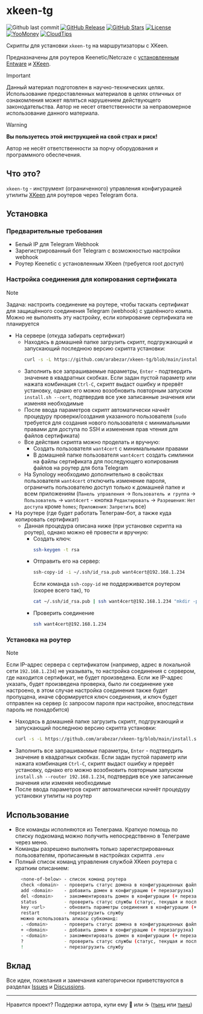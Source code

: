 # xkeen-tg

![Github last commit](https://img.shields.io/github/last-commit/arabezar/xkeen-tg)
[![GitHub Release](https://img.shields.io/github/release/arabezar/xkeen-tg?style=flat&color=green)](https://github.com/arabezar/xkeen-tg/releases)
[![GitHub Stars](https://img.shields.io/github/stars/arabezar/xkeen-tg?style=flat)](https://github.com/arabezar/xkeen-tg/stargazers)
[![License](https://img.shields.io/github/license/arabezar/xkeen-tg?style=flat&color=orange)](LICENSE)
[![YooMoney](https://img.shields.io/badge/donate-YooMoney-8037fd.svg?style=flat)](https://yoomoney.ru/to/410013875426872)
[![CloudTips](https://img.shields.io/badge/donate-CloudTips-598bd7.svg?style=flat)](https://pay.cloudtips.ru/p/6352cb45)

Скрипты для установки `xkeen-tg` на маршрутизаторы с XKeen.

Предназначены для роутеров Keenetic/Netcraze с [установленным](https://help.keenetic.com/hc/ru/articles/360021214160-Установка-системы-пакетов-репозитория-Entware-на-USB-накопитель) [Entware](https://github.com/Entware/Entware) и [XKeen](https://github.com/Skrill0/XKeen).

> [!IMPORTANT]
> Данный материал подготовлен в научно-технических целях.
> Использование предоставленных материалов в целях отличных от ознакомления может являться нарушением действующего законодательства.
> Автор не несет ответственности за неправомерное использование данного материала.

> [!WARNING]
> **Вы пользуетесь этой инструкцией на свой страх и риск!**
> 
> Автор не несёт ответственности за порчу оборудования и программного обеспечения.

## Что это?

`xkeen-tg` - инструмент (ограниченного) управления конфигурацией утилиты [XKeen](https://github.com/Skrill0/XKeen) для роутеров через Telegram бота.

## Установка

### Предварительные требования

- Белый IP для Telegram Webhook
- Зарегистрированный бот Telegram с возможностью настройки webhook
- Роутер Keenetic с установленным XKeen (требуется root доступ)

### Настройка соединения для копирования сертификата

> [!NOTE]
> Задача: настроить соединение на роутере, чтобы таскать сертификат для защищённого соединения Telegram (webhook) с удалённого компа. Можно не выполнять эту настройку, если копирование сертификата не планируется
- На сервере (откуда забирать сертификат)
  - Находясь в домашней папке загрузить скрипт, подгружающий и запускающий последнюю версию скрипта установки:
    ```sh
    curl -s -L https://github.com/arabezar/xkeen-tg/blob/main/install.sh && chmod +x install.sh && install.sh --cert
    ```
  - Заполнить все запрашиваемые параметры, `Enter` - подтвердить значение в квадратных скобках. Если задан пустой параметр или нажата комбинация `Ctrl-C`, скрипт выдаст ошибку и прервёт установку, однако его можно возобновить повторным запуском `install.sh --cert`, подтвердив все уже записанные значения или изменяя необходимые
  - После ввода параметров скрипт автоматически начнёт процедуру проверки/создания указанного пользователя (`sudo` требуется для создания нового пользователя с минимальными правами для доступа по SSH и изменения прав чтения для файлов сертификата)
  - Все действия скрипта можно проделать и вручную:
    - Создать пользователя `want4cert` с минимальными правами
    - В домашней папке пользователя `want4cert` создать симлинки на файлы сертификата для последующего копирования файлов на роутер для бота Telegram
  - На Synology необходимо дополнительно в свойствах пользователя `want4cert` отключить изменение пароля, ограничить пользователю доступ только к домашней папке и всем приложениям (`Панель управления` -> `Пользователь и группа` -> `Пользователь` -> `want4cert` - кнопка `Редактировать` -> `Разрешения`: `Нет доступа` кроме `homes`; `Приложения`: `Запретить` все)
- На роутере (где будет работать Телеграм-бот, а также куда копировать сертификат)
  - Данная процедура описана ниже (при установке скрипта на роутер), однако можно её провести и вручную:
    - Создать ключ:
      ```sh
      ssh-keygen -t rsa
      ```
    - Отправить его на сервер:
      ```sh
      ssh-copy-id -i ~/.ssh/id_rsa.pub want4cert@192.168.1.234
      ```
      Если команда `ssh-copy-id` не поддерживается роутером (скорее всего так), то
      ```sh
      cat ~/.ssh/id_rsa.pub | ssh want4cert@192.168.1.234 "mkdir -p ~/.ssh && cat >> ~/.ssh/authorized_keys"
      ```
    - Проверить соединение
      ```sh
      ssh want4cert@192.168.1.234
      ```

### Установка на роутер

  > [!NOTE]
  > Если IP-адрес сервера с сертификатом (например, адрес в локальной сети `192.168.1.234`) не указывать, то настройка соединения с сервером, где находится сертификат, не будет произведена.
  > Если же IP-адрес указать, будет произведена проверка, было ли соединение уже настроено, в этом случае настройка соединения также будет пропущена, иначе сформируется ключ соединения, и ключ будет отправлен на сервер (с запросом пароля при настройке, впоследствии пароль не понадобится)
  
  - Находясь в домашней папке загрузить скрипт, подгружающий и запускающий последнюю версию скрипта установки:
    ```sh
    curl -s -L https://github.com/arabezar/xkeen-tg/blob/main/install.sh && chmod +x install.sh && install.sh --router 192.168.1.234
    ```
  - Заполнить все запрашиваемые параметры, `Enter` - подтвердить значение в квадратных скобках. Если задан пустой параметр или нажата комбинация `Ctrl-C`, скрипт выдаст ошибку и прервёт установку, однако его можно возобновить повторным запуском `install.sh --router 192.168.1.234`, подтвердив все уже записанные значения или изменяя необходимые
  - После ввода параметров скрипт автоматически начнёт процедуру установки утилиты на роутер

## Использование

* Все команды исполняются из Телеграма.
  Краткую помощь по списку подкоманд можно получить непосредственно в Телеграме через меню.
* Команды разрешено выполнять только зарегистрированных пользователям, прописанным в настройках скрипта `.env`
* Полный список команд управления службой XKeen роутера с кратким описанием:
  ```sh
    <none-of-below> - список команд роутера
    check <domain>  - проверить статус домена в конфигурационных файлах
    add <domain>    - добавить домен в конфигурацию (+ перезагрузка)
    del <domain>    - закомментировать домен в конфигурации (+ перезагрузка)
    status          - проверить статус службы (статус, текущая и последняя версии xkeen, текущая и последняя версии xray, версии баз данных, внешние IP-адреса роутера)
    key <url>       - обновить параметры соединения в конфигурации (+ перезагрузка), в ответе - заменённый URL с датой к комменте
    restart         - перезагрузить службу
    можно использовать алиасы субкоманд:
    . <domain>      - проверить статус домена в конфигурационных файлах
    + <domain>      - добавить домен в конфигурацию (+ перезагрузка)
    - <domain>      - закомментировать домен в конфигурации (+ перезагрузка)
    ?               - проверить статус службы (статус, текущая и последняя версии xkeen, текущая и последняя версии xray, версии баз данных, внешние IP-адреса роутера)
    !               - перезагрузить службу
  ```

## Вклад

Все идеи, пожелания и замечания категорически приветствуются в разделах [Issues](https://github.com/arabezar/xkeen-tg/issues) и [Discussions](https://github.com/arabezar/xkeen-tg/discussions).

---

Нравится проект? Поддержи автора, купи ему :beers: или :coffee: ([тынц](https://yoomoney.ru/to/410013875426872) или [тынц](https://pay.cloudtips.ru/p/6352cb45))
